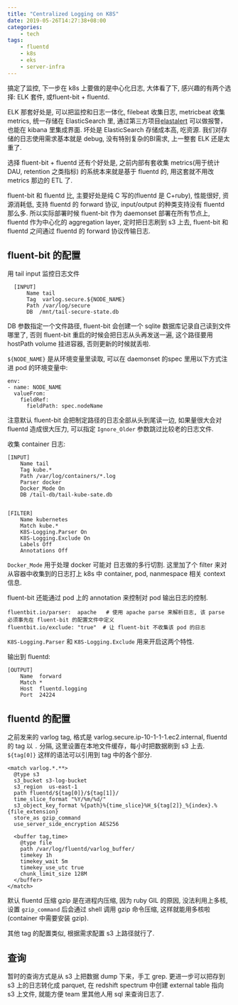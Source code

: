 ```yaml
---
title: "Centralized Logging on K8S"
date: 2019-05-26T14:27:38+08:00
categories:
    - tech
tags:
    - fluentd
    - k8s
    - eks
    - server-infra
---
```



搞定了监控, 下一步在 k8s 上要做的是中心化日志, 大体看了下, 感兴趣的有两个选择: ELK 套件, 或fluent-bit + fluentd.


ELK 那套好处是, 可以把监控和日志一体化, filebeat 收集日志, metricbeat 收集 metrics, 统一存储在 ElasticSearch 里, 通过第三方项目[elastalert](https://github.com/Yelp/elastalert)
可以做报警，也能在 kibana 里集成界面. 坏处是 ElasticSearch 存储成本高, 吃资源. 我们对存储的日志使用需求基本就是 debug, 没有特别复杂的BI需求, 上一整套 ELK 还是太重了.

选择 fluent-bit + fluentd 还有个好处是, 之前内部有套收集 metrics(用于统计 DAU, retention 之类指标) 的系统本来就是基于 fluentd 的, 用这套就不用改 metrics 那边的 ETL 了.

fluent-bit 和 fluentd 比, 主要好处是纯 C 写的(fluentd 是 C+ruby), 性能很好, 资源消耗低, 支持 fluentd 的 forward 协议, input/output 的种类支持没有 fluentd 那么多. 所以实际部署时候
fluent-bit 作为 daemonset 部署在所有节点上, fluentd 作为中心化的 aggregation layer, 定时把日志刷到 s3 上去, fluent-bit 和 fluentd 之间通过 fluentd 的 forward 协议传输日志.

## fluent-bit 的配置

用 tail input 监控日志文件


      [INPUT]
          Name tail
          Tag  varlog.secure.${NODE_NAME}
          Path /var/log/secure
          DB  /mnt/tail-secure-state.db

DB 参数指定一个文件路径, fluent-bit 会创建一个 sqlite 数据库记录自己读到文件哪里了, 否则 fluent-bit 重启的时候会把日志从头再发送一遍, 这个路径要用 hostPath volume 挂进容器, 否则更新的时候就丢啦.

`${NODE_NAME}` 是从环境变量里读取, 可以在 daemonset 的spec 里用以下方式注进 pod 的环境变量中:

    
    env:
    - name: NODE_NAME
      valueFrom:
        fieldRef:
          fieldPath: spec.nodeName


注意默认 fluent-bit 会把制定路径的日志全部从头到尾读一边, 如果量很大会对 fluentd 造成很大压力, 可以指定 `Ignore_Older` 参数跳过比较老的日志文件.


收集 container 日志:
    
    [INPUT]
        Name tail
        Tag kube.*
        Path /var/log/containers/*.log
        Parser docker
        Docker_Mode On
        DB /tail-db/tail-kube-sate.db

    
    [FILTER]
        Name kubernetes
        Match kube.*
        K8S-Logging.Parser On
        K8S-Logging.Exclude On
        Labels Off
        Annotations Off

`Docker_Mode` 用于处理 docker 可能对 日志做的多行切割. 这里加了个 filter 来对从容器中收集到的日志打上 k8s 中 container, pod, nanmespace 相关 context 信息.

fluent-bit 还能通过 pod 上的 annotation 来控制对 pod 输出日志的控制.

    fluentbit.io/parser:  apache   # 使用 apache parse 来解析日志, 该 parse 必须事先在 fluent-bit 的配置文件中定义
    fluentbit.io/exclude: "true"  # 让 fluent-bit 不收集该 pod 的日志

`K8S-Logging.Parser` 和 `K8S-Logging.Exclude` 用来开启这两个特性.

输出到 fluentd:

    [OUTPUT]
        Name  forward
        Match *
        Host  fluentd.logging
        Port  24224

## fluentd 的配置


之前发来的 varlog tag, 格式是 varlog.secure.ip-10-1-1-1.ec2.internal, fluentd 的 tag 以 `.` 分隔, 这里设置在本地文件缓存，每小时把数据刷到 s3 上去. `${tag[0]}` 这样的语法可以引用到 tag 中的各个部分.

    <match varlog.*.**>
      @type s3
      s3_bucket s3-log-bucket
      s3_region  us-east-1
      path fluentd/${tag[0]}/${tag[1]}/
      time_slice_format "%Y/%m/%d/"
      s3_object_key_format %{path}%{time_slice}%H_${tag[2]}_%{index}.%{file_extension}
      store_as gzip_command
      use_server_side_encryption AES256

      <buffer tag,time>
        @type file
        path /var/log/fluentd/varlog_buffer/
        timekey 1h
        timekey_wait 5m
        timekey_use_utc true
        chunk_limit_size 128M
      </buffer>
    </match>

默认 fluentd 压缩 gzip 是在进程内压缩, 因为 ruby GIL 的原因, 没法利用上多核, 设置 `gzip_command` 后会通过 shell 调用 gzip 命令压缩, 这样就能用多核啦(container 中需要安装 gzip).

其他 tag 的配置类似, 根据需求配置 s3 上路径就行了.

## 查询

暂时的查询方式是从 s3 上把数据 dump 下来，手工 grep. 更进一步可以把存到 s3 上的日志转化成 parquet, 在 redshift spectrum 中创建 external table 指向 s3 上文件, 就能方便 team 里其他人用 sql 来查询日志了.

